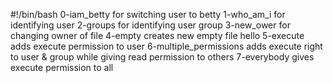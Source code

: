 #!/bin/bash
0-iam_betty for switching user to betty
1-who_am_i for identifying user
2-groups for identifying user group
3-new_ower for changing owner of file
4-empty creates new empty file hello
5-execute adds execute permission to user
6-multiple_permissions adds execute right to user & group while giving read permission to others
7-everybody gives execute permission to all
